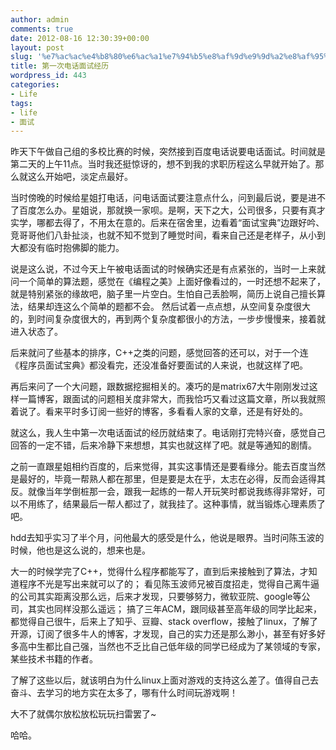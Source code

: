 ```yaml
---
author: admin
comments: true
date: 2012-08-16 12:30:39+00:00
layout: post
slug: '%e7%ac%ac%e4%b8%80%e6%ac%a1%e7%94%b5%e8%af%9d%e9%9d%a2%e8%af%95%e7%bb%8f%e5%8e%86'
title: 第一次电话面试经历
wordpress_id: 443
categories:
- Life
tags:
- life
- 面试
---
```


昨天下午做自己组的多校比赛的时候，突然接到百度电话说要电话面试。时间就是第二天的上午11点。当时我还挺惊讶的，想不到我的求职历程这么早就开始了。那么就这么开始吧，淡定点最好。

当时傍晚的时候给星姐打电话，问电话面试要注意点什么，问到最后说，要是进不了百度怎么办。星姐说，那就换一家呗。是啊，天下之大，公司很多，只要有真才实学，哪都去得了，不用太在意的。后来在宿舍里，边看着“面试宝典”边跟好吟、竞哥哥他们八卦扯淡，也就不知不觉到了睡觉时间，看来自己还是老样子，从小到大都没有临时抱佛脚的能力。

说是这么说，不过今天上午被电话面试的时候确实还是有点紧张的，当时一上来就问一个简单的算法题，感觉在《编程之美》上面好像看过的，一时还想不起来了，就是特别紧张的缘故吧，脑子里一片空白。生怕自己丢脸啊，简历上说自己擅长算法，结果却连这么个简单的题都不会。
然后试着一点点想，从空间复杂度很大的，到时间复杂度很大的，再到两个复杂度都很小的方法，一步步慢慢来，接着就进入状态了。

后来就问了些基本的排序，C++之类的问题，感觉回答的还可以，对于一个连《程序员面试宝典》都没看完，还没准备好要面试的人来说，也就这样了吧。

再后来问了一个大问题，跟数据挖掘相关的。凑巧的是matrix67大牛刚刚发过这样一篇博客，跟面试的问题相关度非常大，而我恰巧又看过这篇文章，所以我就照着说了。看来平时多订阅一些好的博客，多看看人家的文章，还是有好处的。

就这么，我人生中第一次电话面试的经历就结束了。电话刚打完特兴奋，感觉自己回答的一定不错，后来冷静下来想想，其实也就这样了吧。就是等通知的剧情。

之前一直跟星姐相约百度的，后来觉得，其实这事情还是要看缘分。能去百度当然是最好的，毕竟一帮熟人都在那里，但是要是太在乎，太志在必得，反而会适得其反。就像当年学倒桩那一会，跟我一起练的一帮人开玩笑时都说我练得非常好，可以不用练了，结果最后一帮人都过了，就我挂了。这种事情，就当锻炼心理素质了吧。

hdd去知乎实习了半个月，问他最大的感受是什么，他说是眼界。当时问陈玉波的时候，他也是这么说的，想来也是。

大一的时候学完了C++，觉得什么程序都能写了，直到后来接触到了算法，才知道程序不光是写出来就可以了的；
看见陈玉波师兄被百度招走，觉得自己离牛逼的公司其实距离没那么远，后来才发现，只要够努力，微软亚院、google等公司，其实也同样没那么遥远；
搞了三年ACM，跟同级甚至高年级的同学比起来，都觉得自己很牛，后来上了知乎、豆瓣、stack overflow，接触了linux，了解了开源，订阅了很多牛人的博客，才发现，自己的实力还是那么渺小，甚至有好多好多高中生都比自己强，当然也不乏比自己低年级的同学已经成为了某领域的专家，某些技术书籍的作者。

了解了这些以后，就该明白为什么linux上面对游戏的支持这么差了。值得自己去奋斗、去学习的地方实在太多了，哪有什么时间玩游戏啊！

大不了就偶尔放松放松玩玩扫雷罢了~

哈哈。
